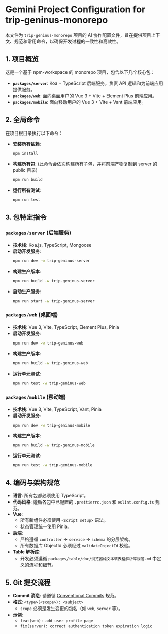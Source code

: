 # Gemini Project Configuration for trip-geninus-monorepo

本文件为 `trip-geninus-monorepo` 项目的 AI 协作配置文件，旨在提供项目上下文、规范和常用命令，以确保开发过程的一致性和高效性。

## 1. 项目概览

这是一个基于 npm-workspace 的 monorepo 项目，包含以下几个核心包：

-   **`packages/server`**: Koa + TypeScript 后端服务，负责 API 逻辑和为前端应用提供服务。
-   **`packages/web`**: 面向桌面用户的 Vue 3 + Vite + Element Plus 前端应用。
-   **`packages/mobile`**: 面向移动用户的 Vue 3 + Vite + Vant 前端应用。


## 2. 全局命令

在项目根目录执行以下命令：

-   **安装所有依赖**:
    ```bash
    npm install
    ```
-   **构建所有包**: (此命令会依次构建所有子包，并将前端产物复制到 server 的 public 目录)
    ```bash
    npm run build
    ```
-   **运行所有测试**:
    ```bash
    npm run test
    ```

## 3. 包特定指令

### `packages/server` (后端服务)

-   **技术栈**: Koa.js, TypeScript, Mongoose
-   **启动开发服务**:
    ```bash
    npm run dev -w trip-geninus-server
    ```
-   **构建生产版本**:
    ```bash
    npm run build -w trip-geninus-server
    ```
-   **启动生产服务**:
    ```bash
    npm run start -w trip-geninus-server
    ```

### `packages/web` (桌面端)

-   **技术栈**: Vue 3, Vite, TypeScript, Element Plus, Pinia
-   **启动开发服务**:
    ```bash
    npm run dev -w trip-geninus-web
    ```
-   **构建生产版本**:
    ```bash
    npm run build -w trip-geninus-web
    ```
-   **运行单元测试**:
    ```bash
    npm run test -w trip-geninus-web
    ```

### `packages/mobile` (移动端)

-   **技术栈**: Vue 3, Vite, TypeScript, Vant, Pinia
-   **启动开发服务**:
    ```bash
    npm run dev -w trip-geninus-mobile
    ```
-   **构建生产版本**:
    ```bash
    npm run build -w trip-geninus-mobile
    ```
-   **运行单元测试**:
    ```bash
    npm run test -w trip-geninus-mobile
    ```

## 4. 编码与架构规范

-   **语言**: 所有包都必须使用 TypeScript。
-   **代码风格**: 遵循各包中已配置的 `.prettierrc.json` 和 `eslint.config.ts` 规范。
-   **Vue**:
    -   所有新组件必须使用 `<script setup>` 语法。
    -   状态管理统一使用 Pinia。
-   **后端**:
    -   严格遵循 `controller` -> `service` -> `schema` 的分层架构。
    -   所有数据库 ObjectId 必须经过 `validateObjectId` 校验。
-   **Table 解析库**:
    -   开发必须遵循 `packages/table/doc/浏览器纯文本转表格解析库规范.md` 中定义的流程和细节。

## 5. Git 提交流程

-   **Commit 消息**: 请遵循 [Conventional Commits](https://www.conventionalcommits.org/) 规范。
-   **格式**: `<type>(<scope>): <subject>`
    -   `scope` 必须是发生变更的包名（如 `web`, `server` 等）。
-   **示例**:
    -   `feat(web): add user profile page`
    -   `fix(server): correct authentication token expiration logic`


